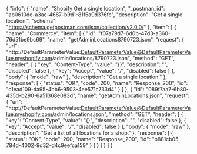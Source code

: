 {
  "info": {
    "name": "Shopify Get a single location",
    "_postman_id": "ab0610de-a3ac-4687-b9d1-81f5a0d376fc",
    "description": "Get a single location.",
    "schema": "https://schema.getpostman.com/json/collection/v2.0.0/"
  },
  "item": [
    {
      "name": "Commerce",
      "item": [
        {
          "id": "f07a79d7-6d0b-47d3-a360-76d51be9bc69",
          "name": "getAdminLocations8790723.json",
          "request": {
            "url": "http://DefaultParameterValue:DefaultParameterValue@DefaultParameterValue.myshopify.com/admin/locations/8790723.json",
            "method": "GET",
            "header": [
              {
                "key": "Content-Type",
                "value": "{}",
                "description": "",
                "disabled": false
              },
              {
                "key": "Accept",
                "value": "*/*",
                "disabled": false
              }
            ],
            "body": {
              "mode": "raw"
            },
            "description": "Get a single location."
          },
          "response": [
            {
              "status": "OK",
              "code": 200,
              "name": "Response_200",
              "id": "c1ead109-da95-4bb6-9503-4ee571c733d4"
            }
          ]
        },
        {
          "id": "089f7aa7-6b80-435d-b290-6a51368e083d",
          "name": "getAdminLocations.json",
          "request": {
            "url": "http://DefaultParameterValue:DefaultParameterValue@DefaultParameterValue.myshopify.com/admin/locations.json",
            "method": "GET",
            "header": [
              {
                "key": "Content-Type",
                "value": "{}",
                "description": "",
                "disabled": false
              },
              {
                "key": "Accept",
                "value": "*/*",
                "disabled": false
              }
            ],
            "body": {
              "mode": "raw"
            },
            "description": "Get a list of all locations for a shop."
          },
          "response": [
            {
              "status": "OK",
              "code": 200,
              "name": "Response_200",
              "id": "b881cb05-784d-4002-9d32-d4c9eefca159"
            }
          ]
        }
      ]
    }
  ]
}